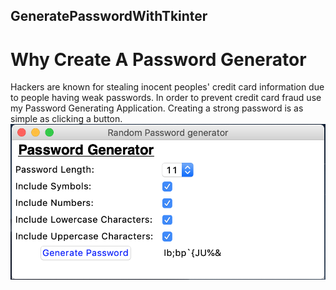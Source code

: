 ## GeneratePasswordWithTkinter
# Why Create A Password Generator
Hackers are known for stealing inocent peoples' credit card information due to people having weak passwords. In order to prevent credit card fraud use my Password Generating Application. Creating a strong password is as simple as clicking a button. 
![](image/passwordGeneratorImage.png)
